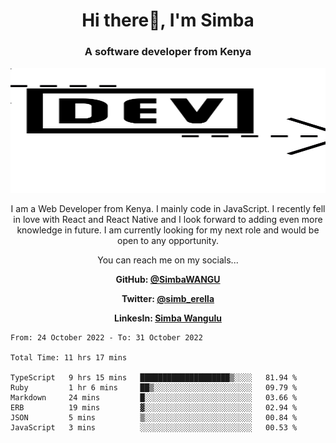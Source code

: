 
<h1 align="center"> Hi there👋, I'm Simba</h1>
<h3 align="center">A software developer from Kenya</h3>

<img src="/arrow-svgrepo-com.svg" margin="auto" width="100%" height="200px">


<p align="center">I am a Web Developer from Kenya. I mainly code in JavaScript. I recently fell in love with React and React Native and I look forward to adding even more knowledge in future. I am currently looking for my next role and would be open to any opportunity.</p>

<p align="center">You can reach me on my socials... </p>

<div align="center">

__<p>  GitHub: [@SimbaWANGU](https://github.com/SimbaWANGU)__  </p>
__<p> Twitter: [@simb_erella](https://twitter.com/simb_erella)__ </p>
__<p> LinkesIn: [Simba Wangulu](https://www.linkedin.com/in/simba-wangulu/)__ </p>

</div>

<!--START_SECTION:waka-->

```text
From: 24 October 2022 - To: 31 October 2022

Total Time: 11 hrs 17 mins

TypeScript   9 hrs 15 mins   ████████████████████▒░░░░   81.94 %
Ruby         1 hr 6 mins     ██▒░░░░░░░░░░░░░░░░░░░░░░   09.79 %
Markdown     24 mins         █░░░░░░░░░░░░░░░░░░░░░░░░   03.66 %
ERB          19 mins         ▓░░░░░░░░░░░░░░░░░░░░░░░░   02.94 %
JSON         5 mins          ▒░░░░░░░░░░░░░░░░░░░░░░░░   00.84 %
JavaScript   3 mins          ░░░░░░░░░░░░░░░░░░░░░░░░░   00.53 %
```

<!--END_SECTION:waka-->
